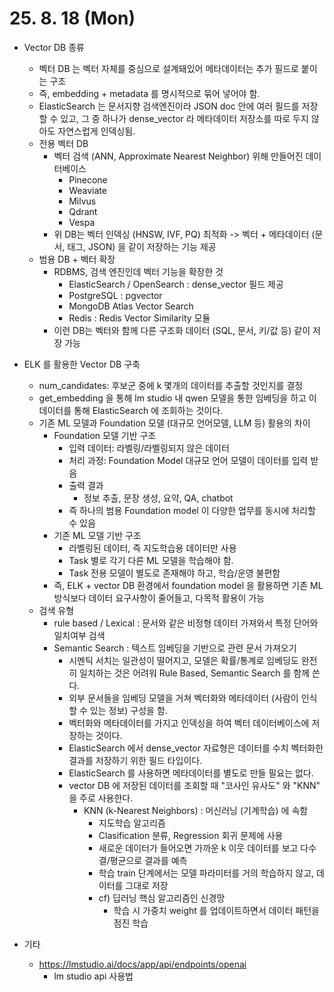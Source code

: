 # 25. 8. 18 (Mon)

* Vector DB 종류
  * 벡터 DB 는 벡터 자체를 중심으로 설계돼있어 메타데이터는 추가 필드로 붙이는 구조
  * 즉, embedding + metadata 를 명시적으로 묶어 넣어야 함.
  * ElasticSearch 는 문서지향 검색엔진이라 JSON doc 안에 여러 필드를 저장할 수 있고, 그 중 하나가 dense_vector 라 메타데이터 저장소를 따로 두지 않아도 자연스럽게 인덱싱됨.
  * 전용 벡터 DB
    * 벡터 검색 (ANN, Approximate Nearest Neighbor) 위해 만들어진 데이터베이스
      * Pinecone
      * Weaviate
      * Milvus
      * Qdrant
      * Vespa
    * 위 DB는 벡터 인덱싱 (HNSW, IVF, PQ) 최적화 -> 벡터 + 메타데이터 (문서, 태그, JSON) 을 같이 저장하는 기능 제공
  * 범용 DB + 벡터 확장
    * RDBMS, 검색 엔진인데 벡터 기능을 확장한 것
      * ElasticSearch / OpenSearch : dense_vector 필드 제공
      * PostgreSQL : pgvector
      * MongoDB Atlas Vector Search
      * Redis : Redis Vector Similarity 모듈
    * 이런 DB는 벡터와 함께 다른 구조화 데이터 (SQL, 문서, 키/값 등) 같이 저장 가능
* ELK 를 활용한 Vector DB 구축
  * num_candidates: 후보군 중에 k 몇개의 데이터를 추출할 것인지를 결정
  * get_embedding 을 통해 lm studio 내 qwen 모델을 통한 임베딩을 하고 이 데이터를 통해 ElasticSearch 에 조회하는 것이다.
  * 기존 ML 모델과 Foundation 모델 (대규모 언어모델, LLM 등) 활용의 차이
    * Foundation 모델 기반 구조
      * 입력 데이터: 라벨링/라벨링되지 않은 데이터
      * 처리 과정: Foundation Model 대규모 언어 모델이 데이터를 입력 받음
      * 출력 결과
        * 정보 추출, 문장 생성, 요약, QA, chatbot
      * 즉 하나의 범용 Foundation model 이 다양한 업무를 동시에 처리할 수 있음
    * 기존 ML 모델 기반 구조
      * 라벨링된 데이터, 즉 지도학습용 데이터만 사용
      * Task 별로 각기 다른 ML 모델을 학습해야 함.
      * Task 전용 모델이 별도로 존재해야 하고, 학습/운영 불편함
    * 즉, ELK + vector DB 환경에서 foundation model 을 활용하면 기존 ML 방식보다 데이터 요구사항이 줄어들고, 다목적 활용이 가능
  * 검색 유형
    * rule based / Lexical : 문서와 같은 비정형 데이터 가져와서 특정 단어와 일치여부 검색
    * Semantic Search : 텍스트 임베딩을 기반으로 관련 문서 가져오기
      * 시멘틱 서치는 일관성이 떨어지고, 모델은 확률/통계로 임베딩도 완전히 일치하는 것은 어려워 Rule Based, Semantic Search 를 함께 쓴다.
      * 외부 문서들을 임베딩 모델을 거쳐 벡터화와 메타데이터 (사람이 인식할 수 있는 정보) 구성을 함.
      * 벡터화와 메타데이터를 가지고 인덱싱을 하여 벡터 데이터베이스에 저장하는 것이다.
      * ElasticSearch 에서 dense_vector 자료형은 데이터를 수치 벡터화한 결과를 저장하기 위한 필드 타입이다.
      * ElasticSearch 를 사용하면 메타데이터를 별도로 만들 필요는 없다.
      * vector DB 에 저장된 데이터를 조회할 때 "코사인 유사도" 와 "KNN" 을 주로 사용한다.
        * KNN (k-Nearest Neighbors) : 머신러닝 (기계학습) 에 속함
          * 지도학습 알고리즘
          * Clasification 분류, Regression 회귀 문제에 사용
          * 새로운 데이터가 들어오면 가까운 k 이웃 데이터를 보고 다수결/평균으로 결과를 예측
          * 학습 train 단계에서는 모델 파라미터를 거의 학습하지 않고, 데이터를 그대로 저장
          * cf) 딥러닝 핵심 알고리즘인 신경망
            * 학습 시 가중치 weight 를 업데이트하면서 데이터 패턴을 점진 학습

* 기타
  * https://lmstudio.ai/docs/app/api/endpoints/openai
    * lm studio api 사용법
